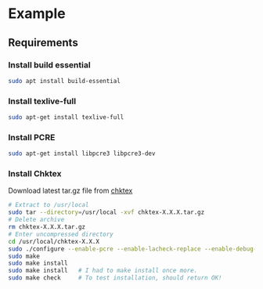 
# Example

## Requirements

### Install build essential

```bash
sudo apt install build-essential
```

### Install texlive-full

```bash
sudo apt-get install texlive-full
```

### Install PCRE

```bash
sudo apt-get install libpcre3 libpcre3-dev
```

### Install Chktex

Download latest tar.gz file from [chktex](http://nongnu.askapache.com/chktex/)

```bash
# Extract to /usr/local
sudo tar --directory=/usr/local -xvf chktex-X.X.X.tar.gz
# Delete archive
rm chktex-X.X.X.tar.gz
# Enter uncompressed directory
cd /usr/local/chktex-X.X.X
sudo ./configure --enable-pcre --enable-lacheck-replace --enable-debug-info
sudo make
sudo make install
sudo make install   # I had to make install once more.
sudo make check     # To test installation, should return OK!
```
